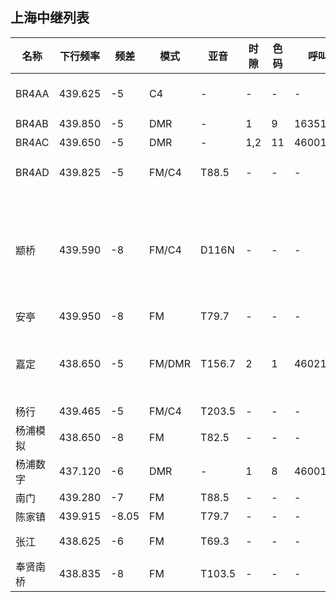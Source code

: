 ## 上海中继列表

| 名称     | 下行频率 | 频差   | 模式   | 亚音   | 时隙 | 色码 | 呼叫类型   | 备注             |
| -------- | -------- | ------ | ------ | ------ | ---- | ---- | ---------- | ---------------- |
| BR4AA    | 439.625  | -5     | C4     | -      | -    | -    | -          | C4FM: TX00 RX00  |
| BR4AB    | 439.850  | -5     | DMR    | -      | 1    | 9    |16351911    | 国际ID           |
| BR4AC    | 439.650  | -5     | DMR    | -      | 1,2  | 11   |46001,46021 | 国际ID           |
| BR4AD    | 439.825  | -5     | FM/C4  | T88.5  | -    | -    | -          | C4FM: TX00 RX00  |
| 颛桥     | 439.590  | -8     | FM/C4  | D116N  | -    | -    | -          | C4FM: TX08 RX00; 可设接收亚音屏蔽数字信号; 维护BH4EBS |
| 安亭     | 439.950  | -8     | FM     | T79.7  | -    | -    | -          | -                |
| 嘉定     | 438.650  | -5     | FM/DMR | T156.7 | 2    | 1    | 46021      | 可设接收亚音屏蔽数字信号; 维护BH4CRV |
| 杨行     | 439.465  | -5     | FM/C4  | T203.5 | -    | -    | -          | -                |
| 杨浦模拟 | 438.650  | -8     | FM     | T82.5  | -    | -    | -          | -                |
| 杨浦数字 | 437.120  | -6     | DMR    | -      | 1    | 8    | 46001      | -                |
| 南门     | 439.280  | -7     | FM     | T88.5  | -    | -    | -          | -                |
| 陈家镇   | 439.915  | -8.05  | FM     | T79.7  | -    | -    | -          | -                |
| 张江     | 438.625  | -6     | FM     | T69.3  | -    | -    | -          | 维护BH4GBJ       |
| 奉贤南桥 | 438.835  | -8     | FM     | T103.5 | -    | -    | -          | -                |
